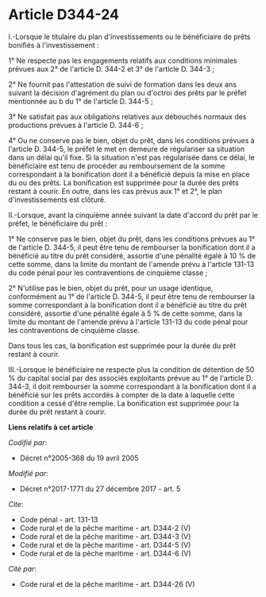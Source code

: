 # Article D344-24

I.-Lorsque le titulaire du plan d'investissements ou le bénéficiaire de prêts bonifiés à l'investissement :

1° Ne respecte pas les engagements relatifs aux conditions minimales prévues aux 2° de l'article D. 344-2 et 3° de l'article
D. 344-3 ;

2° Ne fournit pas l'attestation de suivi de formation dans les deux ans suivant la décision d'agrément du plan ou d'octroi
des prêts par le préfet mentionnée au b du 1° de l'article D. 344-5 ;

3° Ne satisfait pas aux obligations relatives aux débouchés normaux des productions prévues à l'article D. 344-6 ;

4° Ou ne conserve pas le bien, objet du prêt, dans les conditions prévues à l'article D. 344-5, le préfet le met en demeure
de régulariser sa situation dans un délai qu'il fixe. Si la situation n'est pas régularisée dans ce délai, le bénéficiaire
est tenu de procéder au remboursement de la somme correspondant à la bonification dont il a bénéficié depuis la mise en place
du ou des prêts. La bonification est supprimée pour la durée des prêts restant à courir. En outre, dans les cas prévus aux 1°
et 2°, le plan d'investissements est clôturé.

II.-Lorsque, avant la cinquième année suivant la date d'accord du prêt par le préfet, le bénéficiaire du prêt :

1° Ne conserve pas le bien, objet du prêt, dans les conditions prévues au 1° de l'article D. 344-5, il peut être tenu de
rembourser la bonification dont il a bénéficié au titre du prêt considéré, assortie d'une pénalité égale à 10 % de cette
somme, dans la limite du montant de l'amende prévu à l'article 131-13 du code pénal pour les contraventions de cinquième
classe ;

2° N'utilise pas le bien, objet du prêt, pour un usage identique, conformément au 1° de l'article D. 344-5, il peut être tenu
de rembourser la somme correspondant à la bonification dont il a bénéficié au titre du prêt considéré, assortie d'une
pénalité égale à 5 % de cette somme, dans la limite du montant de l'amende prévu à l'article 131-13 du code pénal pour les
contraventions de cinquième classe.

Dans tous les cas, la bonification est supprimée pour la durée du prêt restant à courir.

III.-Lorsque le bénéficiaire ne respecte plus la condition de détention de 50 % du capital social par des associés
exploitants prévue au 1° de l'article D. 344-3, il doit rembourser la somme correspondant à la bonification dont il a
bénéficié sur les prêts accordés à compter de la date à laquelle cette condition a cessé d'être remplie. La bonification est
supprimée pour la durée du prêt restant à courir.

**Liens relatifs à cet article**

_Codifié par_:

  - Décret n°2005-368 du 19 avril 2005

_Modifié par_:

  - Décret n°2017-1771 du 27 décembre 2017 - art. 5

_Cite_:

  - Code pénal - art. 131-13
  - Code rural et de la pêche maritime - art. D344-2 (V)
  - Code rural et de la pêche maritime - art. D344-3 (V)
  - Code rural et de la pêche maritime - art. D344-5 (V)
  - Code rural et de la pêche maritime - art. D344-6 (V)

_Cité par_:

  - Code rural et de la pêche maritime - art. D344-26 (V)
